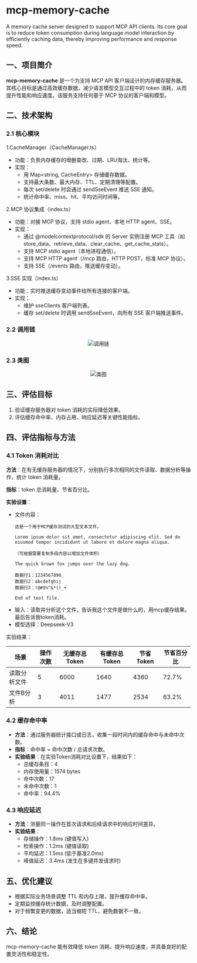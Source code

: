 # mcp-memory-cache
A memory cache server designed to support MCP API clients. Its core goal is to reduce token consumption during language model interaction by efficiently caching data, thereby improving performance and response speed.

## 一、项目简介

**mcp-memory-cache** 是一个为支持 MCP API 客户端设计的内存缓存服务器。其核心目标是通过高效缓存数据，减少语言模型交互过程中的 token 消耗，从而提升性能和响应速度。该服务支持任何基于 MCP 协议的客户端和模型。

## 二、技术架构
### 2.1 核心模块
1.CacheManager（CacheManager.ts）
- 功能：负责内存缓存的增删查改、过期、LRU淘汰、统计等。
- 实现：
   * 用 Map<string, CacheEntry> 存储缓存数据。
   * 支持最大条数、最大内存、TTL、定期清理等配置。
   * 每次 set/delete 时会通过 sendSseEvent 推送 SSE 通知。
   * 统计命中率、miss、hit、平均访问时间等。

2.MCP 协议集成（index.ts）
- 功能：对接 MCP 协议，支持 stdio agent、本地 HTTP agent、SSE。
- 实现：
   * 通过 @modelcontextprotocol/sdk 的 Server 实例注册 MCP 工具（如 store_data、retrieve_data、clear_cache、get_cache_stats）。
   * 支持 MCP stdio agent（本地进程通信）。
   * 支持 MCP HTTP agent（/mcp 路由，HTTP POST，标准 MCP 协议）。
   * 支持 SSE（/events 路由，推送缓存变动）。

3.SSE 实现（index.ts）
- 功能：实时推送缓存变动事件给所有连接的客户端。
- 实现：
   * 维护 sseClients 客户端列表。
   * 缓存 set/delete 时调用 sendSseEvent，向所有 SSE 客户端推送事件。

### 2.2 调用链
<p align="center">
  <img src="调用链.png" alt="调用链" />
</p>

### 2.3 类图
<p align="center">
  <img src="类图1.png" alt="类图" />
</p>

## 三、评估目标

1. 验证缓存服务器对 token 消耗的实际降低效果。
2. 评估缓存命中率、内存占用、响应延迟等关键性能指标。

## 四、评估指标与方法

### 4.1 Token 消耗对比

**方法**：在有无缓存服务器的情况下，分别执行多次相同的文件读取、数据分析等操作，统计 token 消耗量。

**指标**：token 总消耗量、节省百分比。

**实验设置**：
- 文件内容：
   ```
   这是一个用于MCP缓存测试的大型文本文件。

   Lorem ipsum dolor sit amet, consectetur adipiscing elit. Sed do eiusmod tempor incididunt ut labore et dolore magna aliqua.

   （可根据需要复制多段内容以增加文件体积）

   The quick brown fox jumps over the lazy dog.

   数据行1：1234567890
   数据行2：abcdefghij
   数据行3：!@#$%^&*()_+

   End of test file.
   ```
- 输入：读取并分析这个文件，告诉我这个文件是做什么的，用mcp缓存结果。最后告诉我token消耗。
- 模型选择：Deepseek-V3

实验结果：

| 场景         | 操作次数 | 无缓存总Token | 有缓存总Token | 节省Token | 节省百分比 |
|--------------|----------|--------------|--------------|-----------|------------|
| 读取分析文件    | 5        | 6000         | 1640        | 4360      | 72.7%        |
| 文件B分析    | 3        | 4011         | 1477         | 2534      | 63.2%        |

### 4.2 缓存命中率

- **方法**：通过服务器统计接口或日志，收集一段时间内的缓存命中与未命中次数。
- **指标**：命中率 = 命中次数 / 总请求次数。
- **实验结果**：在实验Token消耗对比设置下，结果如下：
   * 总缓存条目：4
   * 内存使用量：1574 bytes
   * 命中次数：17
   * 未命中次数：1
   * 命中率：94.4%

### 4.3 响应延迟

- **方法**：测量同一操作在首次请求和后续请求中的响应时间差异。
- **实验结果**：
   * 存储操作：1.8ms (键值写入)
   * 检索操作：1.2ms (键值读取)
   * 平均延迟：1.5ms (低于基准2.0ms)
   * 峰值延迟：3.4ms (发生在多键并发请求时)

## 五、优化建议

- 根据实际业务场景调整 TTL 和内存上限，提升缓存命中率。
- 定期监控缓存统计数据，及时调整配置。
- 对于频繁变更的数据，适当缩短 TTL，避免数据不一致。

## 六、结论

mcp-memory-cache 能有效降低 token 消耗、提升响应速度，并具备良好的配置灵活性和稳定性。
